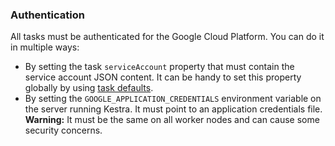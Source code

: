 ### Authentication

All tasks must be authenticated for the Google Cloud Platform. You can do it in multiple ways:

- By setting the task `serviceAccount` property that must contain the service account JSON content. It can be handy to set this property globally by using [task defaults](../../docs/administrator-guide/configuration/others/#kestra-tasks-defaults).
- By setting the `GOOGLE_APPLICATION_CREDENTIALS` environment variable on the server running Kestra. It must point to an application credentials file. **Warning:** It must be the same on all worker nodes and can cause some security concerns.
